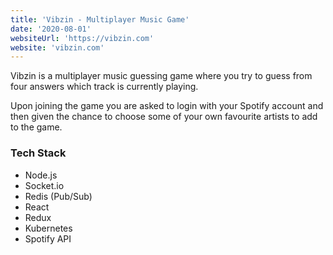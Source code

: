 ```yaml
---
title: 'Vibzin - Multiplayer Music Game'
date: '2020-08-01'
websiteUrl: 'https://vibzin.com'
website: 'vibzin.com'
---
```


Vibzin is a multiplayer music guessing game where you try to guess from four answers which track is currently playing.

Upon joining the game you are asked to login with your Spotify account and then given the chance to choose some of your own favourite artists to add to the game.

### Tech Stack

- Node.js
- Socket.io
- Redis (Pub/Sub)
- React
- Redux
- Kubernetes
- Spotify API
